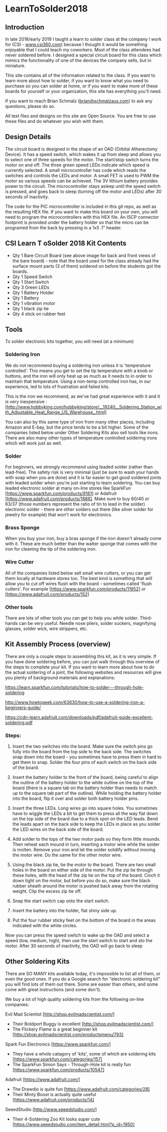 # LearnToSolder2018

## Introduction

In late 2018/early 2019 I taught a learn to solder class at the company I work for (CSI - www.csi360.com) because I thought it would be something enjoyable that I could teach my coworkers. Most of the class attendees had never soldered before. I designed a special circuit board for this class which mimics the functionality of one of the devices the company sells, but in miniature.

This site contains all of the information related to the class. If you want to learn more about how to solder, if you want to know what you need to purchase so you can solder at home, or if you want to make more of these boards for yourself or your organization, this site has everything you'll need.

If you want to reach Brian Schmalz (brian@schmalzaus.com) to ask any questions, please do so. 

All text files and designs on this site are Open Source. You are free to use these files and do whatever you wish with them.

## Design Details

The circuit board is designed in the shape of an OAD (Orbital Atherectomy Device). It has a speed switch, which wakes it up from sleep and allows you to select one of three speeds for the motor. The start/stop switch turns the motor on and off. The three green speed LEDs indicate which speed is currently selected. A small microcontroller has code which reads the switches and controls the LEDs and motor. A small FET is used to PWM the motor so various speeds can be achieved. The 3V lithium battery provides power to the circuit. The microcontroller stays asleep until the speed switch is pressed, and goes back to sleep (turning off the motor and LEDs) after 30 seconds of inactivity.

The code for the PIC microcontroller is included in this git repo, as well as the resulting HEX file. If you want to make this board on your own, you will need to program the microcontrollers with this HEX file. An ISCP connector footprint is provided under the battery holder so that the micro can be programed from the back by pressing in a 1x5 .1" header.

## CSI Learn T oSolder 2018 Kit Contents

* Qty 1 Bare Circuit Board (see above image for back and front views of the bare board) - note that the board used for the class already had the surface mount parts (3 of them) soldered on before the students got the boards.
* Qty 1 Speed Switch
* Qty 1 Start Switch
* Qty 3 Green LEDs
* Qty 1 Battery Holder
* Qty 1 Battery
* Qty 1 vibration motor
* Qty 1 black zip tie
* Qty 4 stick on rubber feet

## Tools

To solder electronic kits together, you will need (at a minimum)

### Soldering Iron

We do not recommend buying a soldering iron unless it is 'temperature controlled'. This means you get to set the tip temperature with a knob or buttons, and the iron will only heat up as much as it needs to in order to maintain that temperature. Using a non-temp controlled iron has, in our experience, led to lots of frustration and failed kits.

This is the iron we recommend, as we've had great experience with it and it is very inexpensive : [http://www.hobbyking.com/hobbyking/store/__19240__Soldering_Station_with_Adjustable_Heat_Range_US_Warehouse_.html]

You can also by this same type of iron from many other places, including Amazon and E-bay, but the price tends to be a bit higher. Some of the companies listed below under Other Soldering Kits also sell tools like irons. There are also many other types of temperature controlled soldering irons which will work just as well.

### Solder

For beginners, we strongly recommend using leaded solder (rather than lead-free). The safety risk is very minimal (just be sure to wash your hands with soap when you are done) and it is far easier to get good soldered joints with leaded solder when you're just starting to learn soldering. You can buy leaded electronic solder at many on-line stores like SparkFun [https://www.sparkfun.com/products/9161] or Adafruit [https://www.adafruit.com/products/1886]. Make sure to buy 60/40 or 63/37 (those numbers represent the ratio of tin to lead in the solder) electronic solder - there are other solders out there (like silver solder for jewelry for example) that won't work for electronics.

### Brass Sponge

When you buy your iron, buy a bras sponge if the iron doesn't already come with it. These are much better than the watter sponge that comes with the iron for cleaning the tip of the soldering iron.

### Wire Cutter

All of the companies listed below sell small wire cutters, or you can get them locally at hardware stores too. The best kind is something that will allow you to cut off wires flush with the board - sometimes called 'flush cutters'. For example [https://www.sparkfun.com/products/11952] or [https://www.adafruit.com/products/152]

### Other tools

There are lots of other tools you can get to help you while solder. Third-hands can be very useful. Needle nose pliers, solder suckers, magnifying glasses, solder wick, wire strippers, etc.

## Kit Assembly Process (overview)

There are only a couple steps to assembling this kit, as it is very simple. If you have done soldering before, you can just walk through this overview of the steps to complete your kit. If you want to learn more about how to do the actual soldering of a joint, the following websites and resources will give you plenty of background materials and explanations:

https://learn.sparkfun.com/tutorials/how-to-solder---through-hole-soldering

http://www.howtogeek.com/63630/how-to-use-a-soldering-iron-a-beginners-guide/

https://cdn-learn.adafruit.com/downloads/pdf/adafruit-guide-excellent-soldering.pdf

### Steps:

1. Insert the two switches into the board. Make sure the switch pins go fully into the board from the top side to the back side. The switches snap down into the board - you sometimes have to press them in hard to get them to snap. Solder the four pins of each switch on the back side of the board.

2. Insert the battery holder to the front of the board, being careful to align the outline of the battery holder to the white outline on the top of the board (there is a square tab on the battery holder than needs to match up to the square tab part of the outline). While holding the battery holder into the board, flip it over and solder both battery holder pins.

3. Insert the three LEDs. Long wires go into square holes. You sometimes have to wiggle the LEDs a bit to get them to press all the way flat down on the top side of the board due to a thick spot on the LED leads. Bend the leads apart on the back side to keep the LEDs in place as you solder the LED wires on the back side of the board.

4. Add solder to the tops of the two motor pads so they form little mounds. Then reheat each mound in turn, inserting a motor wire while the solder is molten. Remove your iron and let the solder solidify without moving the motor wire. Do the same for the other motor wire.

5. Using the black zip tie, tie the motor to the board. There are two small holes in the board on either side of the motor. Put the zip tie through these holes, with the head of the zip tie on the top of the board. Cinch it down tight on the motor, but before you do so, make sure the black rubber sheath around the motor is pushed back away from the rotating weight. Clip the excess zip tie off.

6. Snap the start switch cap onto the start switch.

7. Insert the battery into the holder, flat shiny side up.

8. Put the four rubber sticky feet on the bottom of the board in the areas indicated with the white circles.

Now you can press the speed switch to wake up the OAD and select a speed (low, medium, high), then use the start switch to start and sto the motor. After 30 seconds of inactivity, the OAD will go back to sleep

## Other Soldering Kits

There are SO MANY kits available today, it's impossible to list all of them, or even the good ones. If you do a Google search for "electronic soldering kit" you will find lots of them out there. Some are easier than others, and some come with great instructions (and some don't).

We buy a lot of high quality soldering kits from the following on-line companies:

Evil Mad Scientist [http://shop.evilmadscientist.com/]
* Their Boldport Buggy is excellent [http://shop.evilmadscientist.com/]
* The Flickery Flame is a great beginner kit [http://shop.evilmadscientist.com/productsmenu/793]

Spark Fun Electronics [https://www.sparkfun.com/]
* They have a whole catagory of 'kits', some of which are soldering kits [https://www.sparkfun.com/categories/157]
* The SparkFun Simon Says - Through-Hole kit is really fun [https://www.sparkfun.com/products/10547]

Adafruit [https://www.adafruit.com/]
* The Drawdio is quite fun [https://www.adafruit.com/categories/28]
* Their Minty Boost is actually quite useful [https://www.adafruit.com/products/14]

SeeedStudio [http://www.seeedstudio.com/]
* Their 4-Soldering Zoo Kit looks super cute [https://www.seeedstudio.com/item_detail.html?p_id=1950]
